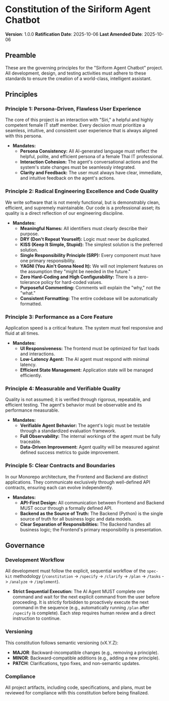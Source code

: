 <!--
Sync Impact Report:
- Version change: None -> 1.0.0
- Added sections: Preamble, Principles, Governance
- Removed sections: None
- Templates requiring updates:
  - ✅ .specify/templates/plan-template.md
  - ✅ .specify/templates/spec-template.md
  - ✅ .specify/templates/tasks-template.md
  - ✅ .specify/templates/commands/constitution.md
- Follow-up TODOs: None
-->

# Constitution of the Siriform Agent Chatbot

**Version**: 1.0.0
**Ratification Date**: 2025-10-06
**Last Amended Date**: 2025-10-06

## Preamble

These are the governing principles for the "Siriform Agent Chatbot" project. All development, design, and testing activities must adhere to these standards to ensure the creation of a world-class, intelligent assistant.

## Principles

### Principle 1: Persona-Driven, Flawless User Experience

The core of this project is an interaction with "Siri," a helpful and highly competent female IT staff member. Every decision must prioritize a seamless, intuitive, and consistent user experience that is always aligned with this persona.

*   **Mandates:**
    *   **Persona Consistency:** All AI-generated language must reflect the helpful, polite, and efficient persona of a female Thai IT professional.
    *   **Interaction Cohesion:** The agent's conversational actions and the system's state changes must be seamlessly integrated.
    *   **Clarity and Feedback:** The user must always have clear, immediate, and intuitive feedback on the agent's actions.

### Principle 2: Radical Engineering Excellence and Code Quality

We write software that is not merely functional, but is demonstrably clean, efficient, and supremely maintainable. Our code is a professional asset; its quality is a direct reflection of our engineering discipline.

*   **Mandates:**
    *   **Meaningful Names:** All identifiers must clearly describe their purpose.
    *   **DRY (Don't Repeat Yourself):** Logic must never be duplicated.
    *   **KISS (Keep It Simple, Stupid):** The simplest solution is the preferred solution.
    *   **Single Responsibility Principle (SRP):** Every component must have one primary responsibility.
    *   **YAGNI (You Ain't Gonna Need It):** We will not implement features on the assumption they "might be needed in the future."
    *   **Zero Hard-Coding and High Configurability:** There is a zero-tolerance policy for hard-coded values.
    *   **Purposeful Commenting:** Comments will explain the "why," not the "what."
    *   **Consistent Formatting:** The entire codebase will be automatically formatted.

### Principle 3: Performance as a Core Feature

Application speed is a critical feature. The system must feel responsive and fluid at all times.

*   **Mandates:**
    *   **UI Responsiveness:** The frontend must be optimized for fast loads and interactions.
    *   **Low-Latency Agent:** The AI agent must respond with minimal latency.
    *   **Efficient State Management:** Application state will be managed efficiently.

### Principle 4: Measurable and Verifiable Quality

Quality is not assumed; it is verified through rigorous, repeatable, and efficient testing. The agent's behavior must be observable and its performance measurable.

*   **Mandates:**
    *   **Verifiable Agent Behavior:** The agent's logic must be testable through a standardized evaluation framework.
    *   **Full Observability:** The internal workings of the agent must be fully traceable.
    *   **Data-Driven Improvement:** Agent quality will be measured against defined success metrics to guide improvement.

### Principle 5: Clear Contracts and Boundaries

In our Monorepo architecture, the Frontend and Backend are distinct applications. They communicate exclusively through well-defined API contracts, ensuring each can evolve independently.

*   **Mandates:**
    *   **API-First Design:** All communication between Frontend and Backend MUST occur through a formally defined API.
    *   **Backend as the Source of Truth:** The Backend (Python) is the single source of truth for all business logic and data models.
    *   **Clear Separation of Responsibilities:** The Backend handles all business logic; the Frontend's primary responsibility is presentation.

## Governance

### Development Workflow
All development must follow the explicit, sequential workflow of the `spec-kit` methodology (`/constitution` -> `/specify` -> `/clarify` -> `/plan` -> `/tasks` -> `/analyze` -> `/implement`).

*   **Strict Sequential Execution:** The AI Agent MUST complete one command and wait for the next explicit command from the user before proceeding. It is strictly forbidden to proactively execute the next command in the sequence (e.g., automatically running `/plan` after `/specify` is complete). Each step requires human review and a direct instruction to continue.

### Versioning
This constitution follows semantic versioning (vX.Y.Z):
*   **MAJOR**: Backward-incompatible changes (e.g., removing a principle).
*   **MINOR**: Backward-compatible additions (e.g., adding a new principle).
*   **PATCH**: Clarifications, typo fixes, and non-semantic updates.

### Compliance
All project artifacts, including code, specifications, and plans, must be reviewed for compliance with this constitution before being finalized.
